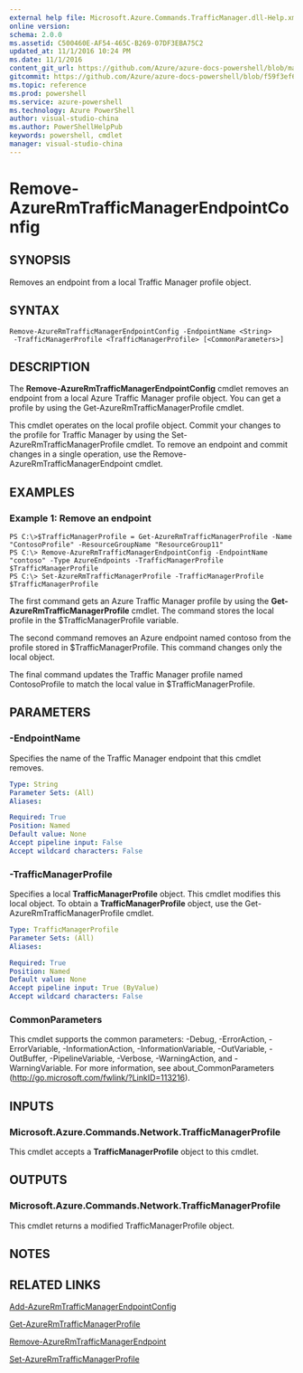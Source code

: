 ```yaml
---
external help file: Microsoft.Azure.Commands.TrafficManager.dll-Help.xml
online version: 
schema: 2.0.0
ms.assetid: C500460E-AF54-465C-B269-07DF3EBA75C2
updated_at: 11/1/2016 10:24 PM
ms.date: 11/1/2016
content_git_url: https://github.com/Azure/azure-docs-powershell/blob/master/azureps-cmdlets-docs/ResourceManager/AzureRM.TrafficManager/v1.0/Remove-AzureRmTrafficManagerEndpointConfig.md
gitcommit: https://github.com/Azure/azure-docs-powershell/blob/f59f3ef60bc592383812213e69fd77ba950759ed/azureps-cmdlets-docs/ResourceManager/AzureRM.TrafficManager/v1.0/Remove-AzureRmTrafficManagerEndpointConfig.md
ms.topic: reference
ms.prod: powershell
ms.service: azure-powershell
ms.technology: Azure PowerShell
author: visual-studio-china
ms.author: PowerShellHelpPub
keywords: powershell, cmdlet
manager: visual-studio-china
---
```


# Remove-AzureRmTrafficManagerEndpointConfig

## SYNOPSIS
Removes an endpoint from a local Traffic Manager profile object.

## SYNTAX

```
Remove-AzureRmTrafficManagerEndpointConfig -EndpointName <String>
 -TrafficManagerProfile <TrafficManagerProfile> [<CommonParameters>]
```

## DESCRIPTION
The **Remove-AzureRmTrafficManagerEndpointConfig** cmdlet removes an endpoint from a local Azure Traffic Manager profile object.
You can get a profile by using the Get-AzureRmTrafficManagerProfile cmdlet.

This cmdlet operates on the local profile object.
Commit your changes to the profile for Traffic Manager by using the Set-AzureRmTrafficManagerProfile cmdlet.
To remove an endpoint and commit changes in a single operation, use the Remove-AzureRmTrafficManagerEndpoint cmdlet.

## EXAMPLES

### Example 1: Remove an endpoint
```
PS C:\>$TrafficManagerProfile = Get-AzureRmTrafficManagerProfile -Name "ContosoProfile" -ResourceGroupName "ResourceGroup11"
PS C:\> Remove-AzureRmTrafficManagerEndpointConfig -EndpointName "contoso" -Type AzureEndpoints -TrafficManagerProfile $TrafficManagerProfile 
PS C:\> Set-AzureRmTrafficManagerProfile -TrafficManagerProfile $TrafficManagerProfile
```

The first command gets an Azure Traffic Manager profile by using the **Get-AzureRmTrafficManagerProfile** cmdlet.
The command stores the local profile in the $TrafficManagerProfile variable.

The second command removes an Azure endpoint named contoso from the profile stored in $TrafficManagerProfile.
This command changes only the local object.

The final command updates the Traffic Manager profile named ContosoProfile to match the local value in $TrafficManagerProfile.

## PARAMETERS

### -EndpointName
Specifies the name of the Traffic Manager endpoint that this cmdlet removes.

```yaml
Type: String
Parameter Sets: (All)
Aliases: 

Required: True
Position: Named
Default value: None
Accept pipeline input: False
Accept wildcard characters: False
```

### -TrafficManagerProfile
Specifies a local **TrafficManagerProfile** object.
This cmdlet modifies this local object.
To obtain a **TrafficManagerProfile** object, use the Get-AzureRmTrafficManagerProfile cmdlet.

```yaml
Type: TrafficManagerProfile
Parameter Sets: (All)
Aliases: 

Required: True
Position: Named
Default value: None
Accept pipeline input: True (ByValue)
Accept wildcard characters: False
```

### CommonParameters
This cmdlet supports the common parameters: -Debug, -ErrorAction, -ErrorVariable, -InformationAction, -InformationVariable, -OutVariable, -OutBuffer, -PipelineVariable, -Verbose, -WarningAction, and -WarningVariable. For more information, see about_CommonParameters (http://go.microsoft.com/fwlink/?LinkID=113216).

## INPUTS

### Microsoft.Azure.Commands.Network.TrafficManagerProfile
This cmdlet accepts a **TrafficManagerProfile** object to this cmdlet.

## OUTPUTS

### Microsoft.Azure.Commands.Network.TrafficManagerProfile
This cmdlet returns a modified TrafficManagerProfile object.

## NOTES

## RELATED LINKS

[Add-AzureRmTrafficManagerEndpointConfig](xref:ResourceManager/AzureRM.TrafficManager/v1.0/Add-AzureRmTrafficManagerEndpointConfig.md)

[Get-AzureRmTrafficManagerProfile](xref:ResourceManager/AzureRM.TrafficManager/v1.0/Get-AzureRmTrafficManagerProfile.md)

[Remove-AzureRmTrafficManagerEndpoint](xref:ResourceManager/AzureRM.TrafficManager/v1.0/Remove-AzureRmTrafficManagerEndpoint.md)

[Set-AzureRmTrafficManagerProfile](xref:ResourceManager/AzureRM.TrafficManager/v1.0/Set-AzureRmTrafficManagerProfile.md)


